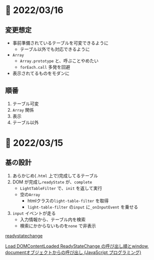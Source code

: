 # 📝 2022/03/16

## 変更想定

- 事前準備されているテーブルを可変できるように
    - テーブル以外でも対応できるように
- `Array`
    - `Array.prototype` と、呼ぶことやめたい
    - `forEach.call` 多発を回避
- 表示されてるものをモダンに


## 順番

1. テーブル可変
1. `Array` 関係
1. 表示
1. テーブル以外



# 📝 2022/03/15

## 基の設計


1. あらかじめ(`.html` 上で)完成してるテーブル
1. DOM が完成し`readyState` が、`complete`
    - `LightTableFilter` で、`init` を返して実行
    - 空の`Array`
      - htmlクラスの`light-table-filter` を取得
      - `light-table-filter` の`input` に`_onInputEvent` を乗せる
1. `input` イベントが走る
    - 入力情報から、テーブル内を検索
    - 検索にかからないものを`none` で非表示



[readystatechange](https://developer.mozilla.org/ja/docs/Web/API/Document/readystatechange_event)

[Load DOMContentLoaded ReadyStateChange の呼び出し順とwindow, documentオブジェクトからの呼び出し (JavaScript プログラミング)](https://www.ipentec.com/document/javascript-call-order-load-and-dom-content-loaded-and-ready-state-change)
